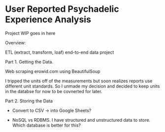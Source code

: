 # User Reported Psychadelic Experience Analysis


Project WIP goes in here

Overview:

ETL (extract, transform, loaf) end-to-end data project 

Part 1. Getting the Data.

Web scraping erowid.com using BeautifulSoup

I tripped the units off of the measurements but soon realizes reports use different unit standards. So I unmade my decision and decided to keep units in the databse for now to be covnerted for later. 


Part 2. Storing the Data

- Convert to CSV -> into Google Sheets?

- NoSQL vs RDBMS.
I have structured and unstructured data to store. Which database is better for this?
